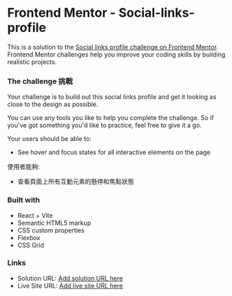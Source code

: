 # Frontend Mentor - Social-links-profile

This is a solution to the [Social links profile challenge on Frontend Mentor](https://www.frontendmentor.io/challenges/social-links-profile-UG32l9m6dQ). Frontend Mentor challenges help you improve your coding skills by building realistic projects. 

### The challenge 挑戰

Your challenge is to build out this social links profile and get it looking as close to the design as possible.

You can use any tools you like to help you complete the challenge. So if you've got something you'd like to practice, feel free to give it a go.

Your users should be able to: 

- See hover and focus states for all interactive elements on the page

使用者能夠:

- 查看頁面上所有互動元素的懸停和焦點狀態

### Built with 

- React + Vite
- Semantic HTML5 markup
- CSS custom properties
- Flexbox
- CSS Grid

### Links

- Solution URL: [Add solution URL here](https://github.com/jungang0414/frontend-challenge/tree/main/vite-social-links-profile)
- Live Site URL: [Add live site URL here](https://my-social-links-challenge.netlify.app/)

